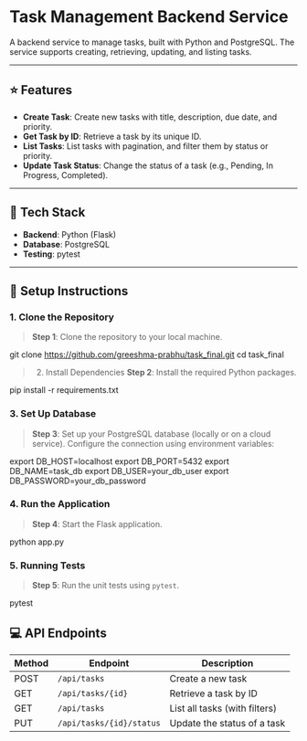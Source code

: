 # Task Management Backend Service

A backend service to manage tasks, built with Python and PostgreSQL. The service supports creating, retrieving, updating, and listing tasks.

---

## :star: Features

- **Create Task**: Create new tasks with title, description, due date, and priority.
- **Get Task by ID**: Retrieve a task by its unique ID.
- **List Tasks**: List tasks with pagination, and filter them by status or priority.
- **Update Task Status**: Change the status of a task (e.g., Pending, In Progress, Completed).

---

## :wrench: Tech Stack

- **Backend**: Python (Flask)
- **Database**: PostgreSQL
- **Testing**: pytest

---
## :memo: Setup Instructions

### 1. Clone the Repository

> **Step 1**: Clone the repository to your local machine.


git clone https://github.com/greeshma-prabhu/task_final.git
cd task_final

> 2. Install Dependencies
**Step 2**: Install the required Python packages.



pip install -r requirements.txt

### 3. Set Up Database

> **Step 3**: Set up your PostgreSQL database (locally or on a cloud service). Configure the connection using environment variables:


export DB_HOST=localhost
export DB_PORT=5432
export DB_NAME=task_db
export DB_USER=your_db_user
export DB_PASSWORD=your_db_password

### 4. Run the Application

> **Step 4**: Start the Flask application.


python app.py

### 5. Running Tests

> **Step 5**: Run the unit tests using `pytest`.


pytest

## :computer: API Endpoints

| Method | Endpoint                      | Description                     |
|--------|-------------------------------|---------------------------------|
| POST   | `/api/tasks`                 | Create a new task               |
| GET    | `/api/tasks/{id}`            | Retrieve a task by ID           |
| GET    | `/api/tasks`                 | List all tasks (with filters)   |
| PUT    | `/api/tasks/{id}/status`     | Update the status of a task     |

